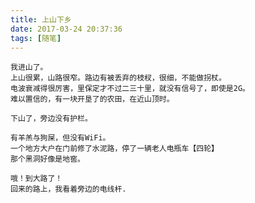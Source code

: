 ```yaml
---
title: 上山下乡
date: 2017-03-24 20:37:36
tags: [随笔]
---
```


	我进山了。
	上山很累，山路很窄。路边有被丢弃的枝杈，很细，不能做拐杖。
	电波衰减得很厉害，里保定才不过二三十里，就没有信号了，即使是2G。
	难以置信的，有一块开垦了的农田，在近山顶时。
	
	下山了，旁边没有护栏。
	
	有羊羔与狗屎，但没有WiFi。
	一个地方大户在门前修了水泥路，停了一辆老人电瓶车【四轮】
	那个黑洞好像是地窖。
	
	哦！到大路了！
	回来的路上，我看着旁边的电线杆.
